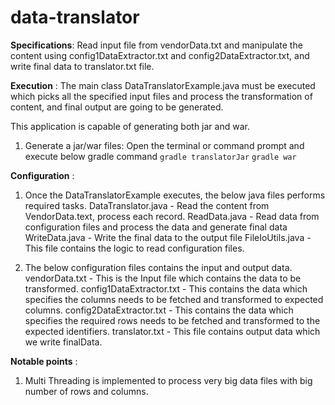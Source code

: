 # data-translator



**Specifications**:
Read input file from vendorData.txt and manipulate the content using config1DataExtractor.txt and config2DataExtractor.txt,
and write final data to translator.txt file.

**Execution** :
The main class DataTranslatorExample.java must be executed which picks all the specified input files and process the
transformation of content, and final output are going to be generated.

This application is capable of generating both jar and war.
 1. Generate a jar/war files: Open the terminal or command prompt and execute below gradle
    command
    ``` gradle translatorJar ```
    ```gradle war```
     

**Configuration** :

1. Once the DataTranslatorExample executes, the below java files performs required tasks.
   DataTranslator.java - Read the content from VendorData.text, process each record.
    ReadData.java - Read data from configuration files and process the data and generate final data
    WriteData.java - Write the final data to the output file
    FileIoUtils.java - This file contains the logic to read configuration files.
   
2. The below configuration files contains the input and output data.
   vendorData.txt - This is the Input file which contains the data to be transformed.
   config1DataExtractor.txt - This contains the data which specifies the columns needs to be fetched and transformed to expected columns.
   config2DataExtractor.txt - This contains the data which specifies the required rows needs to be fetched and transformed to the expected identifiers.
   translator.txt - This file contains output data which we write finalData.

**Notable points** :
1. Multi Threading is implemented to process very big data files with big number of rows and columns.



